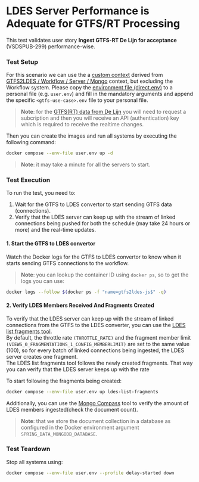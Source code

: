 # LDES Server Performance is Adequate for GTFS/RT Processing
This test validates user story **Ingest GTFS-RT De Lijn for acceptance** (VSDSPUB-299) performance-wise.

### Test Setup
For this scenario we can use the a [custom context](./docker-compose.yml) derived from [GTFS2LDES / Workflow / Server / Mongo](../../../support/context/gtfs2ldes-workflow-server-mongo/README.md) context, but excluding the Workflow system. Please copy the [environment file (direct.env)](./direct.env) to a personal file (e.g. `user.env`) and fill in the mandatory arguments and append the specific `<gtfs-use-case>.env` file to your personal file.

> **Note**: for the [GTFS(RT) data from De Lijn](https://data.delijn.be/) you will need to request a subcription and then you will receive an API (authentication) key which is required to receive the realtime changes.

Then you can create the images and run all systems by executing the following command:
```bash
docker compose --env-file user.env up -d
```
> **Note**: it may take a minute for all the servers to start.

### Test Execution
To run the test, you need to:
1. Wait for the GTFS to LDES convertor to start sending GTFS data (connections).
2. Verify that the LDES server can keep up with the stream of linked connections being pushed for both the schedule (may take 24 hours or more) and the real-time updates.

#### 1. Start the GTFS to LDES convertor
Watch the Docker logs for the GTFS to LDES convertor to know when it starts sending GTFS connections to the workflow.
> **Note**: you can lookup the container ID using `docker ps`, so to get the logs you can use:
```bash
docker logs --follow $(docker ps -f "name=gtfs2ldes-js$" -q)
```

#### 2. Verify LDES Members Received And Fragments Created
To verify that the LDES server can keep up with the stream of linked connections from the GTFS to the LDES converter, you can use the [LDES list fragments tool](/ldes-list-fragments/README.md).\
By default, the throttle rate ```(THROTTLE_RATE)``` and the fragment member limit ```(VIEWS_0_FRAGMENTATIONS_1_CONFIG_MEMBERLIMIT)``` are set to the same value (100), so for every batch of linked connections being ingested, the LDES server creates one fragment. \
The LDES list fragments tool follows the newly created fragments. That way you can verify that the LDES server keeps up with the rate

To start following the fragments being created:
```bash
docker compose --env-file user.env up ldes-list-fragments
```

Additionally, you can use the [Mongo Compass](https://www.mongodb.com/products/compass) tool to verify the amount of LDES members ingested(check the document count).
> **Note**: that we store the document collection in a database as configured in the Docker environment argument `SPRING_DATA_MONGODB_DATABASE`.

### Test Teardown
Stop all systems using:
```bash
docker compose --env-file user.env --profile delay-started down
```
